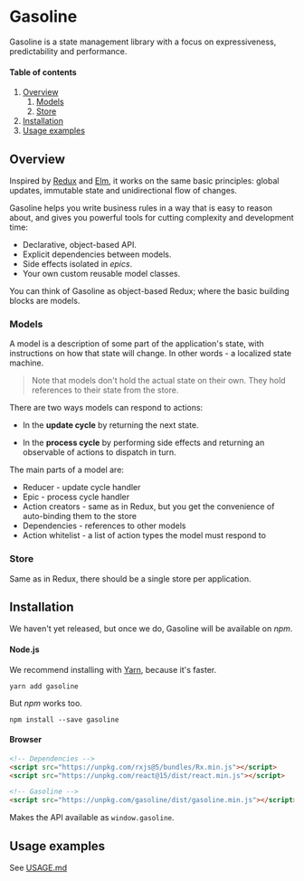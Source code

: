 # Gasoline

Gasoline is a state management library with a focus on expressiveness, predictability and performance.

#### Table of contents

1. [Overview](#overview)
    1. [Models](#models)
    1. [Store](#store)
1. [Installation](#installation)
1. [Usage examples](#usage-examples)

## Overview

Inspired by [Redux](redux) and [Elm](elm), it works on the same basic principles: global updates, immutable state and unidirectional flow of changes.

Gasoline helps you write business rules in a way that is easy to reason about, and gives you powerful tools for cutting complexity and development time:

* Declarative, object-based API.
* Explicit dependencies between models.
* Side effects isolated in *epics*.
* Your own custom reusable model classes.

You can think of Gasoline as object-based Redux; where the basic building blocks are models.

### Models

A model is a description of some part of the application's state, with instructions on how that state will change. In other words - a localized state machine.

>Note that models don't hold the actual state on their own. They hold references to their state from the store.

There are two ways models can respond to actions:

* In the **update cycle** by returning the next state.

* In the **process cycle** by performing side effects and returning an observable of actions to dispatch in turn.

The main parts of a model are:

* Reducer - update cycle handler
* Epic - process cycle handler
* Action creators - same as in Redux, but you get the convenience of auto-binding them to the store
* Dependencies - references to other models
* Action whitelist - a list of action types the model must respond to


### Store

Same as in Redux, there should be a single store per application.

## Installation

We haven't yet released, but once we do, Gasoline will be available on *npm*.

#### Node.js

We recommend installing with [Yarn](https://yarnpkg.com/), because it's faster.
```
yarn add gasoline
```

But *npm* works too.
```
npm install --save gasoline
```

#### Browser

```html
<!-- Dependencies -->
<script src="https://unpkg.com/rxjs@5/bundles/Rx.min.js"></script>
<script src="https://unpkg.com/react@15/dist/react.min.js"></script>

<!-- Gasoline -->
<script src="https://unpkg.com/gasoline/dist/gasoline.min.js"></script>
```

Makes the API available as `window.gasoline`.

## Usage examples

See [USAGE.md](USAGE.md)
